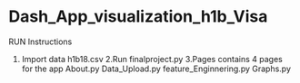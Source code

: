 # Dash_App_visualization_h1b_Visa
RUN Instructions
1. Import data h1b18.csv
2.Run finalproject.py
3.Pages contains 4 pages for the app
About.py
Data_Upload.py
feature_Enginnering.py
Graphs.py
